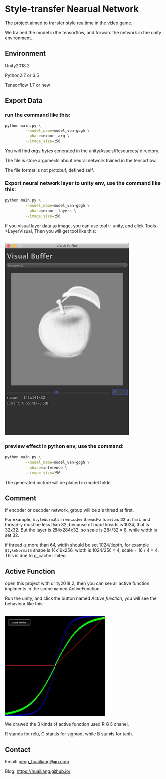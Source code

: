 
# Style-transfer Nearual Network

The project aimed to transfer style  realtime in the video game. 

We trained the model in the tensorflow, and forward the network in the unity environment.


## Environment

Unity2018.2 

Python2.7 or 3.5 

Tensorflow 1.7 or new


## Export Data

### run the command like this:

```sh
python main.py \
         --model_name=model_van-gogh \
         --phase=export_arg \
         --image_size=256
```

You will find *args.bytes* generated in the unity/Assets/Resources/ directory. 

The file is store arguments about neural network trained in the tensorflow.

The file format is not protobuf, defined self.


###  Export neural network layer to unity env, use the command like this:

```sh
python main.py \
         --model_name=model_van-gogh \
         --phase=export_layers \
         --image_size=256
```

If you visual layer data as image, you can use tool in unity, and click Tools->LayerVisual, Then you will get tool like this:


<br><img src='image/model2.jpg'><br>

### preview effect in python env, use the command:


```sh
python main.py \
         --model_name=model_van-gogh \
         --phase=inference \
         --image_size=256
```

The generated picture will be placed in model folder.


## Comment

If encoder or decoder network, group will be z's thread at first. 

For example,  `StyleNormal1` in encoder thread-z is set as 32 at first. and thread-y must be less than 32, because of max threads is 1024, that is 32x32. But the layer is 284x284x32, so scale is 284/32 = 8, while width is set 32.

if thread-z more than 64, width should be set 1024/depth, for example `StyleNormal5` shape is 16x16x256, width is 1024/256 = 4, scale = 16 / 4 = 4.
This is due to g_cache limited.




## Active Function

open this project with unity2018.2, then you can see all active function implments in the scene named ActiveFunction.

Run the unity, and click the button named *Active function*, you will see the behaviour like this:

<br><img src='image/model1.jpg'><br>

We drawed the 3 kinds of active function used R G B chanel.

R stands for relu, G stands for sigmod, while B stands for tanh.


## Contact

Email: peng_huailiang@qq.com

Blog:  https://huailiang.github.io/